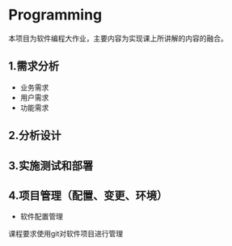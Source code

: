 # Programming
本项目为软件编程大作业，主要内容为实现课上所讲解的内容的融合。

## 1.需求分析
- 业务需求
- 用户需求
- 功能需求

## 2.分析设计


## 3.实施测试和部署

## 4.项目管理（配置、变更、环境）

- 软件配置管理

课程要求使用git对软件项目进行管理
